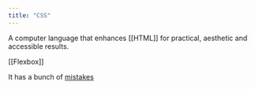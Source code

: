 ```yaml
---
title: "CSS"
---
```

A computer language that enhances [[HTML]] for practical, aesthetic and accessible results.

[[Flexbox]]

It has a bunch of [mistakes](https://wiki.csswg.org/ideas/mistakes)